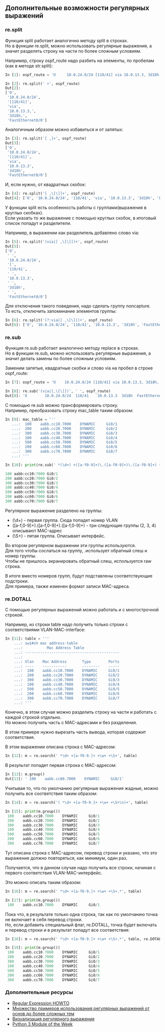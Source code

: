 ## Дополнительные возможности регулярных выражений

### re.split

Функция split работает аналогично методу split в строках.  
Но в функции re.split, можно использовать регулярные выражения, а значит разделять строку на части по более сложным условиям.

Например, строку ospf\_route надо разбить на элементы, по пробелам \(как в методе str.split\):

```python
In [1]: ospf_route = 'O     10.0.24.0/24 [110/41] via 10.0.13.3, 3d18h, FastEthernet0/0'

In [2]: re.split(' +', ospf_route)
Out[2]:
['O',
 '10.0.24.0/24',
 '[110/41]',
 'via',
 '10.0.13.3,',
 '3d18h,',
 'FastEthernet0/0']
```

Аналогичным образом можно избавиться и от запятых:

```python
In [3]: re.split('[ ,]+', ospf_route)
Out[3]:
['O',
 '10.0.24.0/24',
 '[110/41]',
 'via',
 '10.0.13.3',
 '3d18h',
 'FastEthernet0/0']
```

И, если нужно, от квадратных скобок:

```python
In [4]: re.split('[ ,\[\]]+', ospf_route)
Out[4]: ['O', '10.0.24.0/24', '110/41', 'via', '10.0.13.3', '3d18h', 'FastEthernet0/0']
```

У функции split есть особенность работы с группами\(выражения в круглых скобках\).  
Если указать то же выражение с помощью круглых скобок, в итоговый список попадут и разделители.

Например, в выражении как разделитель добавлено слово via:

```python
In [5]: re.split('(via|[ ,\[\]])+', ospf_route)
Out[5]:
['O',
 ' ',
 '10.0.24.0/24',
 '[',
 '110/41',
 ' ',
 '10.0.13.3',
 ' ',
 '3d18h',
 ' ',
 'FastEthernet0/0']
```

Для отключения такого поведения, надо сделать группу noncapture.  
То есть, отключить запоминание элементов группы:

```python
In [6]: re.split('(?:via|[ ,\[\]])+', ospf_route)
Out[6]: ['O', '10.0.24.0/24', '110/41', '10.0.13.3', '3d18h', 'FastEthernet0/0']
```

### re.sub

Функция re.sub работает аналогично методу replace в строках.  
Но в функции re.sub, можно использовать регулярные выражения, а значит делать замены по более сложным условиям.

Заменим запятые, квадратные скобки и слово via на пробел в строке ospf\_route:

```python
In [7]: ospf_route = 'O    10.0.24.0/24 [110/41] via 10.0.13.3, 3d18h, FastEthernet0/0'

In [8]: re.sub('(via|[,\[\]])', ' ', ospf_route)
Out[8]: 'O        10.0.24.0/24  110/41    10.0.13.3  3d18h  FastEthernet0/0'
```

С помощью re.sub можно трансформировать строку.  
Например, преобразовать строку mac\_table таким образом:

```python
In [9]: mac_table = '''
   ...:  100    aabb.cc10.7000    DYNAMIC     Gi0/1
   ...:  200    aabb.cc20.7000    DYNAMIC     Gi0/2
   ...:  300    aabb.cc30.7000    DYNAMIC     Gi0/3
   ...:  100    aabb.cc40.7000    DYNAMIC     Gi0/4
   ...:  500    aabb.cc50.7000    DYNAMIC     Gi0/5
   ...:  200    aabb.cc60.7000    DYNAMIC     Gi0/6
   ...:  300    aabb.cc70.7000    DYNAMIC     Gi0/7
   ...: '''

In [10]: print(re.sub(' *(\d+) +([a-f0-9]+)\.([a-f0-9]+)\.([a-f0-9]+) +\w+ +(\S+)', r'\1 \2:\3:\4 \5', mac_table))

100 aabb:cc10:7000 Gi0/1
200 aabb:cc20:7000 Gi0/2
300 aabb:cc30:7000 Gi0/3
100 aabb:cc40:7000 Gi0/4
500 aabb:cc50:7000 Gi0/5
200 aabb:cc60:7000 Gi0/6
300 aabb:cc70:7000 Gi0/7
```

Регулярное выражение разделено на группы:

* \(\d+\) - первая группа. Сюда попадет номер VLAN
* \(\[a-f,0-9\]+\).\(\[a-f,0-9\]+\).\(\[a-f,0-9\]+\) - три следующие группы \(2, 3, 4\) описывают MAC-адрес
* \(\S+\) - пятая группа. Описывает интерфейс.

Во втором регулярном выражении эти группы используются.  
Для того чтобы сослаться на группу, .использует обратный слеш и номер группы.  
Чтобы не пришлось экранировать обратный слеш, используется raw строка.

В итоге вместо номеров групп, будут подставлены соответствующие подстроки.  
Для примера, также изменен формат записи MAC-адреса.

### re.DOTALL

С помощью регулярных выражений можно работать и с многострочной строкой.

Например, из строки table надо получить только строки с соответствиями VLAN-MAC-interface:

```python
In [11]: table = '''
    ...: sw1#sh mac address-table
    ...:           Mac Address Table
    ...: -------------------------------------------
    ...:
    ...: Vlan    Mac Address       Type        Ports
    ...: ----    -----------       --------    -----
    ...:  100    aabb.cc10.7000    DYNAMIC     Gi0/1
    ...:  200    aabb.cc20.7000    DYNAMIC     Gi0/2
    ...:  300    aabb.cc30.7000    DYNAMIC     Gi0/3
    ...:  100    aabb.cc40.7000    DYNAMIC     Gi0/4
    ...:  500    aabb.cc50.7000    DYNAMIC     Gi0/5
    ...:  200    aabb.cc60.7000    DYNAMIC     Gi0/6
    ...:  300    aabb.cc70.7000    DYNAMIC     Gi0/7
    ...: '''
```

Конечно, в этом случае можно разделить строку на части и работать с каждой строкой отдельно.  
Но можно получить часть с MAC-адресами и без разделения.

В этом примере нужно вырезать часть вывода, которая содержит соответствия.

В этом выражении описана строка с MAC-адресом:

```python
In [12]: m = re.search(' *\d+ +[a-f0-9.]+ +\w+ +\S+', table)
```

В результат попадет первая строка с MAC-адресом:

```python
In [13]: m.group()
Out[13]: ' 100    aabb.cc80.7000    DYNAMIC     Gi0/1'
```

Учитывая то, что по умолчанию регулярные выражения жадные, можно получить все соответствия таким образом:

```python
In [14]: m = re.search('( *\d+ +[a-f0-9.]+ +\w+ +\S+\n)+', table)

In [15]: print(m.group())
 100    aabb.cc10.7000    DYNAMIC     Gi0/1
 200    aabb.cc20.7000    DYNAMIC     Gi0/2
 300    aabb.cc30.7000    DYNAMIC     Gi0/3
 100    aabb.cc40.7000    DYNAMIC     Gi0/4
 500    aabb.cc50.7000    DYNAMIC     Gi0/5
 200    aabb.cc60.7000    DYNAMIC     Gi0/6
 300    aabb.cc70.7000    DYNAMIC     Gi0/7
```

Тут описана строка с MAC-адресом, перевод строки и указано, что это выражение должно повторяться, как минимум, один раз.

Получается, что в данном случае надо получить все строки, начиная с первого соответствия VLAN-MAC-интерфейс.

Это можно описать таким образом:

```python
In [16]: m = re.search(' *\d+ +[a-f0-9.]+ +\w+ +\S+.*', table)

In [17]: print(m.group())
 100    aabb.cc10.7000    DYNAMIC     Gi0/1
```

Пока что, в результате только одна строка, так как по умолчанию точка не включает в себя перевод строки.  
Но, если добавить специальный флаг, re.DOTALL, точка будет включать и перевод строки и в результат попадут все соответствия:

```python
In [18]: m = re.search(' *\d+ +[a-f0-9.]+ +\w+ +\S+.*', table, re.DOTALL)

In [19]: print(m.group())
 100    aabb.cc10.7000    DYNAMIC     Gi0/1
 200    aabb.cc20.7000    DYNAMIC     Gi0/2
 300    aabb.cc30.7000    DYNAMIC     Gi0/3
 100    aabb.cc40.7000    DYNAMIC     Gi0/4
 500    aabb.cc50.7000    DYNAMIC     Gi0/5
 200    aabb.cc60.7000    DYNAMIC     Gi0/6
 300    aabb.cc70.7000    DYNAMIC     Gi0/7
```

### Дополнительные ресурсы

* [Regular Expression HOWTO](https://docs.python.org/3.6/howto/regex.html)
* [Множество примеров использования регулярных выражений от основ до более сложных тем](http://www.rexegg.com/)
* [Визуализация регулярного выражения](https://regexper.com/)
* [Python 3 Module of the Week](https://pymotw.com/3/re/)




